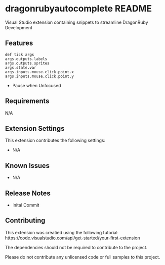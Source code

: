 # dragonrubyautocomplete README

Visual Studio extension containing snippets to streamline DragonRuby Development

## Features

`def tick args`  
`args.outputs.labels`  
`args.outputs.sprites`  
`args.state.var`  
`args.inputs.mouse.click.point.x`  
`args.inputs.mouse.click.point.y`  
* Pause when Unfocused  

## Requirements

N/A

## Extension Settings

This extension contributes the following settings:

* N/A

## Known Issues

* N/A

## Release Notes

* Inital Commit

## Contributing

This extension was creatied using the following tutorial: https://code.visualstudio.com/api/get-started/your-first-extension

The dependencies should not be required to contribute to the project.

Please do not contribute any unlicensed code or full samples to this project.
